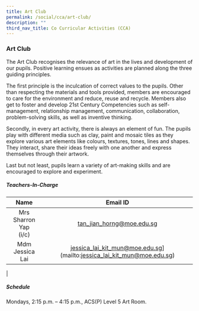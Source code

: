 ```yaml
---
title: Art Club
permalink: /social/cca/art-club/
description: ""
third_nav_title: Co Curricular Activities (CCA)
---
```

### **Art Club**
The Art Club recognises the relevance of art in the lives and development of our pupils. Positive learning ensues as activities are planned along the three guiding principles.

The first principle is the inculcation of correct values to the pupils. Other than respecting the materials and tools provided, members are encouraged to care for the environment and reduce, reuse and recycle. Members also get to foster and develop 21st Century Competencies such as self-management, relationship management, communication, collaboration, problem-solving skills, as well as inventive thinking.

Secondly, in every art activity, there is always an element of fun. The pupils play with different media such as clay, paint and mosaic tiles as they explore various art elements like colours, textures, tones, lines and shapes. They interact, share their ideas freely with one another and express themselves through their artwork.

Last but not least, pupils learn a variety of art-making skills and are encouraged to explore and experiment.

##### **Teachers-In-Charge**

| Name | Email ID |
|:---:|:---:|
| Mrs Sharron Yap<br> (i/c) | [tan_jian_horng@moe.edu.sg](mailto:tan_jian_horng@moe.edu.sg)   |
| Mdm Jessica Lai | jessica_lai_kit_mun@moe.edu.sg](mailto:jessica_lai_kit_mun@moe.edu.sg) |
|

##### **Schedule**
Mondays, 2:15 p.m. – 4:15 p.m., ACS(P) Level 5 Art Room.
